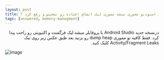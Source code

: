 ```yaml
---
layout: post
title: در محیط اندروید استودیو چجوری میشه مموری لیک اتفاق افتاده رو تشخیص و رفع کرد ؟ 
tags: [answered, memory-managment]
---
```




<!-- comment #652320938 -->
<p dir="rtl">درنسخه جدید Android Studio با پروفایلر میشه لیک فرگمنت و اکتیویتی رو راحت پیدا کرد. فقط کافیه تو مموری dump heap رو بزنید بعد طبق عکس زیر روی تیک Activity/Fragment Leaks کلیک کنید.</p>

![image](https://user-images.githubusercontent.com/29680697/86230637-952de680-bba6-11ea-8172-c53c2a29fe7c.png)


